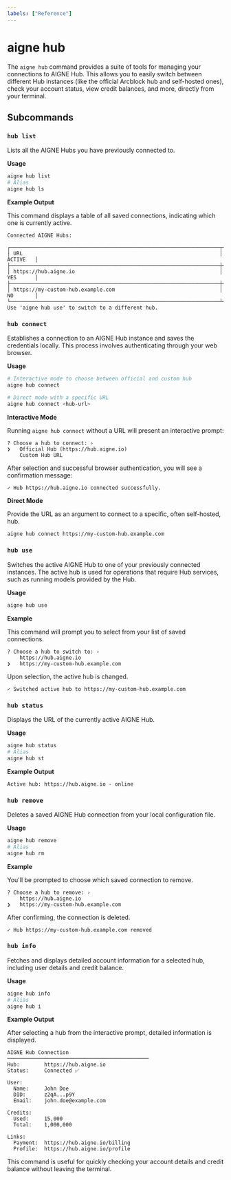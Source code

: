 ```yaml
---
labels: ["Reference"]
---
```


# aigne hub

The `aigne hub` command provides a suite of tools for managing your connections to AIGNE Hub. This allows you to easily switch between different Hub instances (like the official Arcblock hub and self-hosted ones), check your account status, view credit balances, and more, directly from your terminal.

## Subcommands

### `hub list`

Lists all the AIGNE Hubs you have previously connected to.

**Usage**

```bash
aigne hub list
# Alias
aigne hub ls
```

**Example Output**

This command displays a table of all saved connections, indicating which one is currently active.

```text
Connected AIGNE Hubs:

┌────────────────────────────────────────────────────────────────────┬──────────┐
│ URL                                                                │ ACTIVE   │
├────────────────────────────────────────────────────────────────────┼──────────┤
│ https://hub.aigne.io                                               │ YES      │
├────────────────────────────────────────────────────────────────────┼──────────┤
│ https://my-custom-hub.example.com                                  │ NO       │
└────────────────────────────────────────────────────────────────────┴──────────┘
Use 'aigne hub use' to switch to a different hub.
```

### `hub connect`

Establishes a connection to an AIGNE Hub instance and saves the credentials locally. This process involves authenticating through your web browser.

**Usage**

```bash
# Interactive mode to choose between official and custom hub
aigne hub connect

# Direct mode with a specific URL
aigne hub connect <hub-url>
```

**Interactive Mode**

Running `aigne hub connect` without a URL will present an interactive prompt:

```text
? Choose a hub to connect: › 
❯   Official Hub (https://hub.aigne.io)
    Custom Hub URL
```

After selection and successful browser authentication, you will see a confirmation message:

```text
✓ Hub https://hub.aigne.io connected successfully.
```

**Direct Mode**

Provide the URL as an argument to connect to a specific, often self-hosted, hub.

```bash
aigne hub connect https://my-custom-hub.example.com
```

### `hub use`

Switches the active AIGNE Hub to one of your previously connected instances. The active hub is used for operations that require Hub services, such as running models provided by the Hub.

**Usage**

```bash
aigne hub use
```

**Example**

This command will prompt you to select from your list of saved connections.

```text
? Choose a hub to switch to: › 
    https://hub.aigne.io
❯   https://my-custom-hub.example.com
```

Upon selection, the active hub is changed.

```text
✓ Switched active hub to https://my-custom-hub.example.com
```

### `hub status`

Displays the URL of the currently active AIGNE Hub.

**Usage**

```bash
aigne hub status
# Alias
aigne hub st
```

**Example Output**

```text
Active hub: https://hub.aigne.io - online
```

### `hub remove`

Deletes a saved AIGNE Hub connection from your local configuration file.

**Usage**

```bash
aigne hub remove
# Alias
aigne hub rm
```

**Example**

You'll be prompted to choose which saved connection to remove.

```text
? Choose a hub to remove: › 
    https://hub.aigne.io
❯   https://my-custom-hub.example.com
```

After confirming, the connection is deleted.

```text
✓ Hub https://my-custom-hub.example.com removed
```

### `hub info`

Fetches and displays detailed account information for a selected hub, including user details and credit balance.

**Usage**

```bash
aigne hub info
# Alias
aigne hub i
```

**Example Output**

After selecting a hub from the interactive prompt, detailed information is displayed.

```text
AIGNE Hub Connection
──────────────────────────────────────────────
Hub:        https://hub.aigne.io
Status:     Connected ✅

User:
  Name:     John Doe
  DID:      z2qA...p9Y
  Email:    john.doe@example.com

Credits:
  Used:     15,000
  Total:    1,000,000

Links:
  Payment:  https://hub.aigne.io/billing
  Profile:  https://hub.aigne.io/profile
```

This command is useful for quickly checking your account details and credit balance without leaving the terminal.